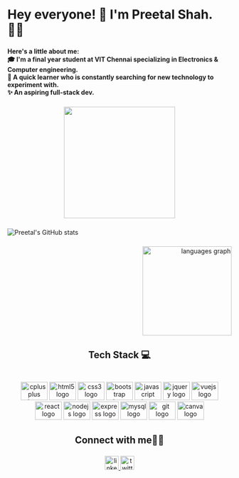 <h1 align="left">Hey everyone! 👋 I'm Preetal Shah. 👩‍💻</h1>

###

<h4 align="left">Here's a little about me:<br>🎓 I'm a final year student at VIT Chennai specializing in Electronics & Computer engineering. <br>💯 A quick learner who is constantly searching for new technology to experiment with.<br>✨ An aspiring full-stack dev.</h4>

###

<div align="center">
  <img height="250" src="https://media.giphy.com/media/1XCcD9VLQZ2Io/giphy.gif" />
</div>

###

![Preetal's GitHub stats](https://github-readme-stats.vercel.app/api?username=pree251&include_all_commits=true&show_icons=true&theme=radical)

###

<div align="right">
  <img src="https://github-readme-stats.vercel.app/api/top-langs?locale=en&hide_title=false&layout=compact&card_width=320&langs_count=5&theme=radical&hide_border=false&username=pree251" height="200" alt="languages graph"  />
</div>

###

<h2 align="center">Tech Stack 💻</h2>

###

<br clear="both">

<div align="center">
  <img src="https://cdn.jsdelivr.net/gh/devicons/devicon/icons/cplusplus/cplusplus-original.svg" height="41" width="60" alt="cplusplus logo"  />
  <img src="https://cdn.jsdelivr.net/gh/devicons/devicon/icons/html5/html5-original.svg" height="41" width="60" alt="html5 logo"  />
  <img src="https://cdn.jsdelivr.net/gh/devicons/devicon/icons/css3/css3-original.svg" height="41" width="60" alt="css3 logo"  />
  <img src="https://cdn.jsdelivr.net/gh/devicons/devicon/icons/bootstrap/bootstrap-original.svg" height="41" width="60" alt="bootstrap logo"  />
  <img src="https://cdn.jsdelivr.net/gh/devicons/devicon/icons/javascript/javascript-original.svg" height="41" width="60" alt="javascript logo"  />
  <img src="https://cdn.jsdelivr.net/gh/devicons/devicon/icons/jquery/jquery-original.svg" height="41" width="60" alt="jquery logo"  />
  <img src="https://cdn.jsdelivr.net/gh/devicons/devicon/icons/vuejs/vuejs-original.svg" height="41" width="60" alt="vuejs logo"  />
  <img src="https://cdn.jsdelivr.net/gh/devicons/devicon/icons/react/react-original.svg" height="41" width="60" alt="react logo"  />
  <img src="https://cdn.jsdelivr.net/gh/devicons/devicon/icons/nodejs/nodejs-original.svg" height="41" width="60" alt="nodejs logo"  />
  <img src="https://cdn.jsdelivr.net/gh/devicons/devicon/icons/express/express-original.svg" height="41" width="60" alt="express logo"  />
  <img src="https://cdn.jsdelivr.net/gh/devicons/devicon/icons/mysql/mysql-original.svg" height="41" width="60" alt="mysql logo"  />
  <img src="https://cdn.jsdelivr.net/gh/devicons/devicon/icons/git/git-original.svg" height="41" width="60" alt="git logo"  />
  <img src="https://cdn.jsdelivr.net/gh/devicons/devicon/icons/canva/canva-original.svg" height="41" width="60" alt="canva logo"  />
</div>

###

<h2 align="center">Connect with me🙋‍♀️</h2>

###

<div align="center">
  <a href="https://www.linkedin.com/in/preetal-shah-41a40a1b2/" target="_blank">
    <img src="https://img.shields.io/static/v1?message=LinkedIn&logo=linkedin&label=&color=0077B5&logoColor=white&labelColor=&style=for-the-badge" height="31" alt="linkedin logo"  />
  </a>
  <a href="https://twitter.com/p_retzel" target="_blank">
    <img src="https://img.shields.io/static/v1?message=Twitter&logo=twitter&label=&color=1DA1F2&logoColor=white&labelColor=&style=for-the-badge" height="31" alt="twitter logo"  />
  </a>
</div>

###
